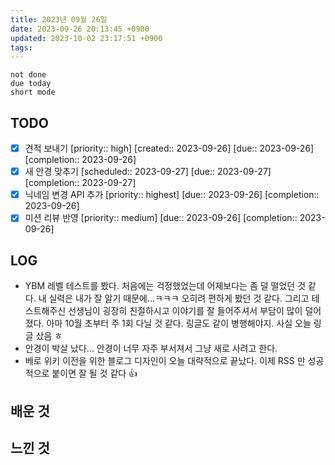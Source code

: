 ```yaml
---
title: 2023년 09월 26일
date: 2023-09-26 20:13:45 +0900
updated: 2023-10-02 23:17:51 +0900
tags: 
---
```


```tasks
not done 
due today
short mode
```

## TODO
- [x] 견적 보내기  [priority:: high]  [created:: 2023-09-26]  [due:: 2023-09-26]  [completion:: 2023-09-26]
- [x] 새 안경 맞추기  [scheduled:: 2023-09-27]  [due:: 2023-09-27]  [completion:: 2023-09-27]
- [x] 닉네임 변경 API 추가  [priority:: highest]  [due:: 2023-09-26]  [completion:: 2023-09-26]
- [x] 미션 리뷰 반영  [priority:: medium]  [due:: 2023-09-26]  [completion:: 2023-09-26]

## LOG

- YBM 레벨 테스트를 봤다. 처음에는 걱정했었는데 어제보다는 좀 덜 떨었던 것 같다. 내 실력은 내가 잘 알기 때문에...ㅋㅋㅋ 오히려 편하게 봤던 것 같다. 그리고 테스트해주신 선생님이 굉장히 친절하시고 이야기를 잘 들어주셔서 부담이 많이 덜어졌다. 아마 10월 초부터 주 1회 다닐 것 같다. 링글도 같이 병행해야지. 사실 오늘 링글 샀음 ㅎ
- 안경이 박살 났다... 안경이 너무 자주 부서져서 그냥 새로 사려고 한다.
- 베로 위키 이전을 위한 블로그 디자인이 오늘 대략적으로 끝났다. 이제 RSS 만 성공적으로 붙이면 잘 될 것 같다 👍

## 배운 것

## 느낀 것
